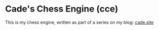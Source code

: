 # Cade's Chess Engine (cce)

This is my chess engine, written as part of a series on my blog: [cade.site](https://cade.site)



